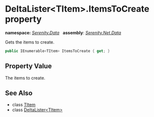 # DeltaLister&lt;TItem&gt;.ItemsToCreate property
**namespace:** *[Serenity.Data](../../README.md#serenity.data-namespace)*   **assembly**: *[Serenity.Net.Data](../../README.md)*

Gets the items to create.

```csharp
public IEnumerable<TItem> ItemsToCreate { get; }
```

## Property Value

The items to create.

## See Also

* class [TItem](../Serenity.Net.Data/../DeltaLister-1.TItem.md)
* class [DeltaLister&lt;TItem&gt;](../DeltaLister-1.md)